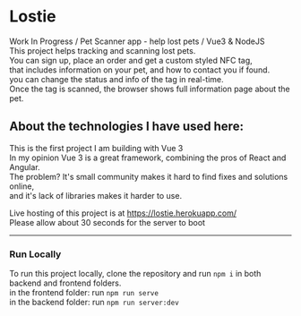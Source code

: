 # Lostie

Work In Progress / Pet Scanner app - help lost pets / Vue3 &amp; NodeJS <br />
This project helps tracking and scanning lost pets. <br/>
You can sign up, place an order and get a custom styled NFC tag, <br />
that includes information on your pet, and how to contact you if found. <br />
you can change the status and info of the tag in real-time. <br />
Once the tag is scanned, the browser shows full information page about the pet. <br />

## About the technologies I have used here:

This is the first project I am building with Vue 3 <br />
In my opinion Vue 3 is a great framework, combining the pros of React and Angular. <br />
The problem? It's small community makes it hard to find fixes and solutions online, <br />
and it's lack of libraries makes it harder to use. <br />

Live hosting of this project is at https://lostie.herokuapp.com/ <br/>
Please allow about 30 seconds for the server to boot

---

### Run Locally

To run this project locally, clone the repository and run `npm i` in both backend and frontend folders.
<br />
in the frontend folder: run `npm run serve`
<br />
in the backend folder: run `npm run server:dev`
<br />
